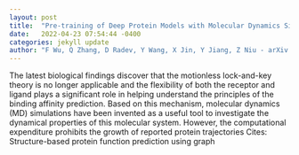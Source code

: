 ```yaml
---
layout: post
title:  "Pre-training of Deep Protein Models with Molecular Dynamics Simulations for Drug Binding"
date:   2022-04-23 07:54:44 -0400
categories: jekyll update
author: "F Wu, Q Zhang, D Radev, Y Wang, X Jin, Y Jiang, Z Niu - arXiv preprint arXiv , 2022"
---
```

The latest biological findings discover that the motionless  lock-and-key theory is no longer applicable and the flexibility of both the receptor and ligand plays a significant role in helping understand the principles of the binding affinity prediction. Based on this mechanism, molecular dynamics (MD) simulations have been invented as a useful tool to investigate the dynamical properties of this molecular system. However, the computational expenditure prohibits the growth of reported protein trajectories Cites: Structure-based protein function prediction using graph